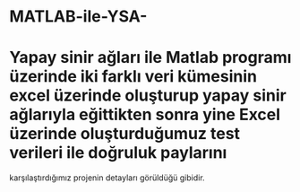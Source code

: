 # MATLAB-ile-YSA-

# Yapay sinir ağları ile Matlab programı üzerinde iki farklı veri kümesinin excel üzerinde oluşturup yapay sinir ağlarıyla eğittikten sonra yine Excel üzerinde oluşturduğumuz test verileri ile doğruluk paylarını
karşılaştırdığımız projenin detayları görüldüğü gibidir.
